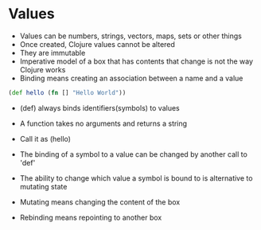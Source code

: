 # Values

- Values can be numbers, strings, vectors, maps, sets or other things
- Once created, Clojure values cannot be altered
- They are immutable
- Imperative model of a box that has contents that change is not the way Clojure works
- Binding means creating an association between a name and a value


```clojure
(def hello (fn [] "Hello World"))
```

- (def) always binds identifiers(symbols) to values
- A function takes no arguments and returns a string
- Call it as (hello)

- The binding of a symbol to a value can be changed by another call to 'def'
- The ability to change which value a symbol is bound to is alternative to mutating state

- Mutating means changing the content of the box
- Rebinding means repointing to another box
